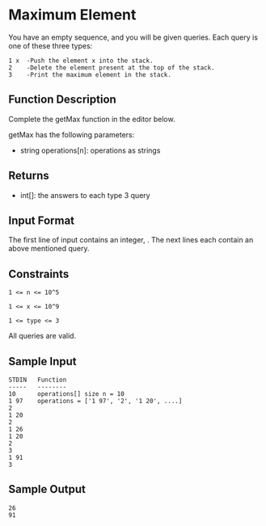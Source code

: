 # Maximum Element

You have an empty sequence, and you will be given  queries. Each query is one of these three types:

```
1 x  -Push the element x into the stack.
2    -Delete the element present at the top of the stack.
3    -Print the maximum element in the stack.
```

## Function Description

Complete the getMax function in the editor below.

getMax has the following parameters:
- string operations[n]: operations as strings

## Returns
- int[]: the answers to each type 3 query

## Input Format

The first line of input contains an integer, . The next  lines each contain an above mentioned query.

## Constraints

`1 <= n <= 10^5`

`1 <= x <= 10^9`

`1 <= type <= 3`

All queries are valid.

## Sample Input

```
STDIN   Function
-----   --------
10      operations[] size n = 10
1 97    operations = ['1 97', '2', '1 20', ....]
2
1 20
2
1 26
1 20
2
3
1 91
3
```

## Sample Output

```
26
91
```